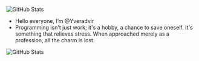 ![GitHub Stats](https://github-readme-stats.vercel.app/api?username=yveradvir&show_icons=true)


- Hello everyone, I’m @Yveradvir
- Programming isn't just work; it's a hobby, a chance to save oneself. It's something that relieves stress. When approached merely as a profession, all the charm is lost.

![GitHub Stats](https://komarev.com/ghpvc/?username=Yveradvir)
<!---
Yveradvir/Yveradvir is a ✨ special ✨ repository because its `README.md` (this file) appears on your GitHub profile.
You can click the Preview link to take a look at your changes.
--->
